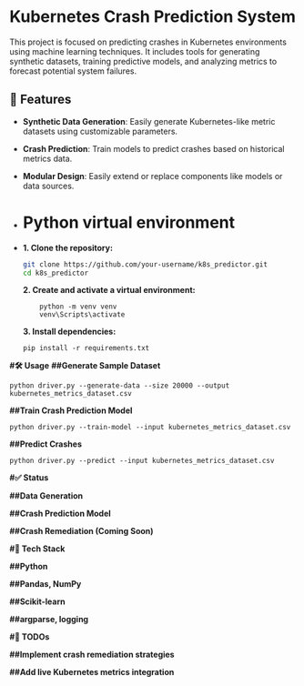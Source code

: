 # Kubernetes Crash Prediction System

This project is focused on predicting crashes in Kubernetes environments using machine learning techniques. It includes tools for generating synthetic datasets, training predictive models, and analyzing metrics to forecast potential system failures.

## 🚀 Features

- **Synthetic Data Generation**: Easily generate Kubernetes-like metric datasets using customizable parameters.
- **Crash Prediction**: Train models to predict crashes based on historical metrics data.
- **Modular Design**: Easily extend or replace components like models or data sources.

- # Python virtual environment
- **1. Clone the repository:**
   ```bash
   git clone https://github.com/your-username/k8s_predictor.git
   cd k8s_predictor
   ```
   **2. Create and activate a virtual environment:**
  ```
      python -m venv venv
      venv\Scripts\activate
  ```
   **3. Install dependencies:**
   ```
   pip install -r requirements.txt
   ```
**#🛠️ Usage**
  **##Generate Sample Dataset**
  ```
  python driver.py --generate-data --size 20000 --output kubernetes_metrics_dataset.csv
  ```
 **##Train Crash Prediction Model**
 ```
python driver.py --train-model --input kubernetes_metrics_dataset.csv
```
**##Predict Crashes**
```
python driver.py --predict --input kubernetes_metrics_dataset.csv
```
**#✅ Status**

  **##Data Generation**

  **##Crash Prediction Model**

  **##Crash Remediation (Coming Soon)**

**#🧠 Tech Stack**

  **##Python**

  **##Pandas, NumPy**

  **##Scikit-learn**

  **##argparse, logging**

**#📌 TODOs**

  **##Implement crash remediation strategies**

  **##Add live Kubernetes metrics integration**
